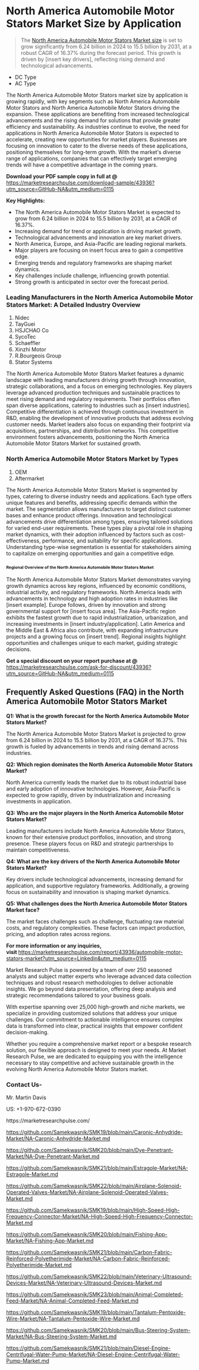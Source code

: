 <h1>North America Automobile Motor Stators Market&nbsp;Size by Application</h1><blockquote><p>The <a href="https://marketresearchpulse.com/download-sample/43936?utm_source=GitHub-NA&amp;utm_medium=0115">North America Automobile Motor Stators Market size</a> is set to grow significantly from 6.24 billion in 2024 to 15.5 billion by 2031, at a robust CAGR of 16.37% during the forecast period. This growth is driven by [insert key drivers], reflecting rising demand and technological advancements.</p></blockquote><ul><li>DC Type<li> AC Type</li></ul><p>The North America Automobile Motor Stators market size by application is growing rapidly, with key segments such as North America Automobile Motor Stators and North America Automobile Motor Stators driving the expansion. These applications are benefiting from increased technological advancements and the rising demand for solutions that provide greater efficiency and sustainability. As industries continue to evolve, the need for applications in North America Automobile Motor Stators is expected to accelerate, creating new opportunities for market players. Businesses are focusing on innovation to cater to the diverse needs of these applications, positioning themselves for long-term growth. With the market's diverse range of applications, companies that can effectively target emerging trends will have a competitive advantage in the coming years.</p><p><strong>Download your PDF sample copy in full at @ </strong><a href="https://marketresearchpulse.com/download-sample/43936?utm_source=GitHub-NA&amp;utm_medium=0115">https://marketresearchpulse.com/download-sample/43936?utm_source=GitHub-NA&amp;utm_medium=0115</a></p><p><strong>Key Highlights: </strong></p><ul><li>The North America Automobile Motor Stators Market is expected to grow from 6.24 billion in 2024 to 15.5 billion by 2031, at a CAGR of 16.37%.</li><li>Increasing demand for trend or application is driving market growth.</li><li>Technological advancements and innovation are key market drivers.</li><li>North America, Europe, and Asia-Pacific are leading regional markets.</li><li>Major players are focusing on insert focus area to gain a competitive edge.</li><li>Emerging trends and regulatory frameworks are shaping market dynamics.</li><li>Key challenges include challenge, influencing growth potential.</li><li>Strong growth is anticipated in sector over the forecast period.</li></ul><h3>Leading Manufacturers in the North America Automobile Motor Stators Market: A Detailed Industry Overview</h3><ol><li>Nidec</li><li>TayGuei</li><li>HSJCHAO Co</li><li>SycoTec</li><li>Schaeffler</li><li>Xinzhi Motor</li><li>R.Bourgeois Group</li><li>Stator Systems</li></ol><div class="flex max-w-full flex-col flex-grow"><div class="min-h-8 text-message flex w-full flex-col items-end gap-2 whitespace-normal break-words [.text-message+&amp;]:mt-5" dir="auto" data-message-author-role="assistant" data-message-id="fd8432e4-4910-450d-b182-61b7bfb0a01f" data-message-model-slug="gpt-4o"><div class="flex w-full flex-col gap-1 empty:hidden first:pt-[3px]"><div class="markdown prose w-full break-words dark:prose-invert light"><p>The North America Automobile Motor Stators Market features a dynamic landscape with leading manufacturers driving growth through innovation, strategic collaborations, and a focus on emerging technologies. Key players leverage advanced production techniques and sustainable practices to meet rising demand and regulatory requirements. Their portfolios often span diverse applications, catering to industries such as [insert industries]. Competitive differentiation is achieved through continuous investment in R&amp;D, enabling the development of innovative products that address evolving customer needs. Market leaders also focus on expanding their footprint via acquisitions, partnerships, and distribution networks. This competitive environment fosters advancements, positioning the North America Automobile Motor Stators Market for sustained growth.</p></div></div></div></div><h3>North America Automobile Motor Stators Market by Types</h3><ol><li>OEM<li> Aftermarket</li></ol><div class="flex max-w-full flex-col flex-grow"><div class="min-h-8 text-message flex w-full flex-col items-end gap-2 whitespace-normal break-words [.text-message+&amp;]:mt-5" dir="auto" data-message-author-role="assistant" data-message-id="084470be-0bb7-4664-bddf-5156b4f41249" data-message-model-slug="gpt-4o-mini"><div class="flex w-full flex-col gap-1 empty:hidden first:pt-[3px]"><div class="markdown prose w-full break-words dark:prose-invert light"><p>The North America Automobile Motor Stators Market is segmented by types, catering to diverse industry needs and applications. Each type offers unique features and benefits, addressing specific demands within the market. The segmentation allows manufacturers to target distinct customer bases and enhance product offerings. Innovation and technological advancements drive differentiation among types, ensuring tailored solutions for varied end-user requirements. These types play a pivotal role in shaping market dynamics, with their adoption influenced by factors such as cost-effectiveness, performance, and suitability for specific applications. Understanding type-wise segmentation is essential for stakeholders aiming to capitalize on emerging opportunities and gain a competitive edge.</p></div></div></div></div><h3><span style="font-size: 11px;">Regional Overview of the North America Automobile Motor Stators Market</span></h3><div class="flex max-w-full flex-col flex-grow"><div class="min-h-8 text-message flex w-full flex-col items-end gap-2 whitespace-normal break-words [.text-message+&amp;]:mt-5" dir="auto" data-message-author-role="assistant" data-message-id="e9038762-ce64-4e30-91c9-9bd413514231" data-message-model-slug="gpt-4o-mini"><div class="flex w-full flex-col gap-1 empty:hidden first:pt-[3px]"><div class="markdown prose w-full break-words dark:prose-invert light"><p>The North America Automobile Motor Stators Market demonstrates varying growth dynamics across key regions, influenced by economic conditions, industrial activity, and regulatory frameworks. North America leads with advancements in technology and high adoption rates in industries like [insert example]. Europe follows, driven by innovation and strong governmental support for [insert focus area]. The Asia-Pacific region exhibits the fastest growth due to rapid industrialization, urbanization, and increasing investments in [insert industry/application]. Latin America and the Middle East &amp; Africa also contribute, with expanding infrastructure projects and a growing focus on [insert trend]. Regional insights highlight opportunities and challenges unique to each market, guiding strategic decisions.</p></div></div></div></div><p><strong>Get a special discount on your report purchase at @ </strong><a href="https://marketresearchpulse.com/ask-for-discount/43936?utm_source=GitHub-NA&amp;utm_medium=0115">https://marketresearchpulse.com/ask-for-discount/43936?utm_source=GitHub-NA&amp;utm_medium=0115</a></p><h2>Frequently Asked Questions (FAQ) in the North America Automobile Motor Stators Market</h2><p><strong>Q1: What is the growth forecast for the North America Automobile Motor Stators Market?</strong></p><p>The North America Automobile Motor Stators Market is projected to grow from 6.24 billion in 2024 to 15.5 billion by 2031, at a CAGR of 16.37%. This growth is fueled by advancements in trends and rising demand across industries.</p><p><strong>Q2: Which region dominates the North America Automobile Motor Stators Market?</strong></p><p>North America currently leads the market due to its robust industrial base and early adoption of innovative technologies. However, Asia-Pacific is expected to grow rapidly, driven by industrialization and increasing investments in application.</p><p><strong>Q3: Who are the major players in the North America Automobile Motor Stators Market?</strong></p><p>Leading manufacturers include North America Automobile Motor Stators, known for their extensive product portfolios, innovation, and strong presence. These players focus on R&amp;D and strategic partnerships to maintain competitiveness.</p><p><strong>Q4: What are the key drivers of the North America Automobile Motor Stators Market?</strong></p><p>Key drivers include technological advancements, increasing demand for application, and supportive regulatory frameworks. Additionally, a growing focus on sustainability and innovation is shaping market dynamics.</p><p><strong>Q5: What challenges does the North America Automobile Motor Stators Market face?</strong></p><p>The market faces challenges such as challenge, fluctuating raw material costs, and regulatory complexities. These factors can impact production, pricing, and adoption rates across regions.</p><p><strong>For more information or any inquiries, visit&nbsp;</strong><a href="https://marketresearchpulse.com/report/43936/automobile-motor-stators-market?utm_source=Linkedin&utm_medium=0115">https://marketresearchpulse.com/report/43936/automobile-motor-stators-market?utm_source=Linkedin&utm_medium=0115</a></p><p>Market Research Pulse is powered by a team of over 250 seasoned analysts and subject matter experts who leverage advanced data collection techniques and robust research methodologies to deliver actionable insights. We go beyond data presentation, offering deep analysis and strategic recommendations tailored to your business goals.</p><p>With expertise spanning over 25,000 high-growth and niche markets, we specialize in providing customized solutions that address your unique challenges. Our commitment to actionable intelligence ensures complex data is transformed into clear, practical insights that empower confident decision-making.</p><p>Whether you require a comprehensive market report or a bespoke research solution, our flexible approach is designed to meet your needs. At Market Research Pulse, we are dedicated to equipping you with the intelligence necessary to stay competitive and achieve sustainable growth in the evolving North America Automobile Motor Stators market.</p><h3><strong>Contact Us-</strong></h3><p>Mr. Martin Davis</p><p>US: +1-970-672-0390</p><p>https://marketresearchpulse.com/</p><p><a href="https://github.com/Samekwasnik/SMK19/blob/main/Caronic-Anhydride-Market/NA-Caronic-Anhydride-Market.md">https://github.com/Samekwasnik/SMK19/blob/main/Caronic-Anhydride-Market/NA-Caronic-Anhydride-Market.md</a></p><p><a href="https://github.com/Samekwasnik/SMK20/blob/main/Dye-Penetrant-Market/NA-Dye-Penetrant-Market.md">https://github.com/Samekwasnik/SMK20/blob/main/Dye-Penetrant-Market/NA-Dye-Penetrant-Market.md</a></p><p><a href="https://github.com/Samekwasnik/SMK21/blob/main/Estragole-Market/NA-Estragole-Market.md">https://github.com/Samekwasnik/SMK21/blob/main/Estragole-Market/NA-Estragole-Market.md</a></p><p><a href="https://github.com/Samekwasnik/SMK22/blob/main/Airplane-Solenoid-Operated-Valves-Market/NA-Airplane-Solenoid-Operated-Valves-Market.md">https://github.com/Samekwasnik/SMK22/blob/main/Airplane-Solenoid-Operated-Valves-Market/NA-Airplane-Solenoid-Operated-Valves-Market.md</a></p><p><a href="https://github.com/Samekwasnik/SMK19/blob/main/High-Speed-High-Frequency-Connector-Market/NA-High-Speed-High-Frequency-Connector-Market.md">https://github.com/Samekwasnik/SMK19/blob/main/High-Speed-High-Frequency-Connector-Market/NA-High-Speed-High-Frequency-Connector-Market.md</a></p><p><a href="https://github.com/Samekwasnik/SMK20/blob/main/Fishing-App-Market/NA-Fishing-App-Market.md">https://github.com/Samekwasnik/SMK20/blob/main/Fishing-App-Market/NA-Fishing-App-Market.md</a></p><p><a href="https://github.com/Samekwasnik/SMK21/blob/main/Carbon-Fabric-Reinforced-Polyetherimide-Market/NA-Carbon-Fabric-Reinforced-Polyetherimide-Market.md">https://github.com/Samekwasnik/SMK21/blob/main/Carbon-Fabric-Reinforced-Polyetherimide-Market/NA-Carbon-Fabric-Reinforced-Polyetherimide-Market.md</a></p><p><a href="https://github.com/Samekwasnik/SMK22/blob/main/Veterinary-Ultrasound-Devices-Market/NA-Veterinary-Ultrasound-Devices-Market.md">https://github.com/Samekwasnik/SMK22/blob/main/Veterinary-Ultrasound-Devices-Market/NA-Veterinary-Ultrasound-Devices-Market.md</a></p><p><a href="https://github.com/Samekwasnik/SMK23/blob/main/Animal-Completed-Feed-Market/NA-Animal-Completed-Feed-Market.md">https://github.com/Samekwasnik/SMK23/blob/main/Animal-Completed-Feed-Market/NA-Animal-Completed-Feed-Market.md</a></p><p><a href="https://github.com/Samekwasnik/SMK19/blob/main/Tantalum-Pentoxide-Wire-Market/NA-Tantalum-Pentoxide-Wire-Market.md">https://github.com/Samekwasnik/SMK19/blob/main/Tantalum-Pentoxide-Wire-Market/NA-Tantalum-Pentoxide-Wire-Market.md</a></p><p><a href="https://github.com/Samekwasnik/SMK20/blob/main/Bus-Steering-System-Market/NA-Bus-Steering-System-Market.md">https://github.com/Samekwasnik/SMK20/blob/main/Bus-Steering-System-Market/NA-Bus-Steering-System-Market.md</a></p><p><a href="https://github.com/Samekwasnik/SMK21/blob/main/Diesel-Engine-Centrifugal-Water-Pump-Market/NA-Diesel-Engine-Centrifugal-Water-Pump-Market.md">https://github.com/Samekwasnik/SMK21/blob/main/Diesel-Engine-Centrifugal-Water-Pump-Market/NA-Diesel-Engine-Centrifugal-Water-Pump-Market.md</a></p>
